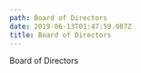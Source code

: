 ```yaml
---
path: Board of Directors
date: 2019-06-13T01:47:59.087Z
title: Board of Directors
---
```

Board of Directors
